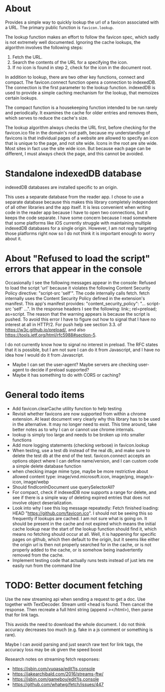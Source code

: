 
# About

Provides a simple way to quickly lookup the url of a favicon associated with a
URL. The primary public function is `favicon.lookup`.

The lookup function makes an effort to follow the favicon spec, which sadly is
not extremely well documented. Ignoring the cache lookups, the algorithm
involves the following steps:

1. Fetch the URL.
2. Search the contents of the URL for a <link> specifying the icon.
3. If no icon is found in step 2, check for the icon in the document root.

In addition to lookup, there are two other key functions, connect and compact.
The favicon.connect function opens a connection to indexedDB. The connection is
the first parameter to the lookup function. indexedDB is used to provide a
simple caching mechanism for the lookup, that memoizes certain lookups.

The compact function is a housekeeping function intended to be run rarely and
periodically. It examines the cache for older entries and removes them, which
serves to reduce the cache's size.

The lookup algorithm always checks the URL first, before checking for the
favicon.ico file in the domain's root path, because my understanding of
favicons is that individual pages of a website are allowed to specify an icon
that is unique to the page, and not site wide. Icons in the root are site
wide. Most sites in fact use the site wide icon. But because each page can be
different, I must always check the page, and this cannot be avoided.

# Standalone indexedDB database

indexedDB databases are installed specific to an origin.

This uses a separate database from the reader app. I chose to use a separate
database because this makes this library completely independent of all other
libraries and the app itself. It is less convenient when writing code in the
reader app because I have to open two connections, but it keeps the code
separate. I have some concern because I read somewhere that some platforms
like iOS currently struggle with maintaining multiple indexedDB databases for
a single origin. However, I am not really targeting those platforms right now
so I do not think it is important enough to worry about it.

# About "Refused to load the script" errors that appear in the console

Occasionally I see the following messages appear in the console: Refused to
load the script 'url' because it violates the following Content Security Policy
directive: "script-src 'self'". The code internally calls fetch. fetch
internally uses the Content Security Policy defined in the extension's
manifest. This app's manifest provides: "content_security_policy":
"... script-src 'self' ...". In the response headers I see the following:
link:<path-to-script>; rel=preload; as=script.  The reason that the warning
appears is because the script is pushed. To avoid this error I have to figure
out how to signal that I have no interest at all in HTTP/2. For push help see
section 3.3. of https://w3c.github.io/preload/, and also https://tools.ietf.org/html/rfc5988#section-5.

I do not currently know how to signal no interest in preload. The RFC states
that it is possible, but I am not sure I can do it from Javascript, and I have
no idea how I would do it from Javascript.

* Maybe I can set the user-agent? Maybe servers are checking user-agent to
decide if preload supported?
* Maybe it has something to do with CORS or caching?

# General todo items

* Add favicon.clearCache utility function to help testing
* Revisit whether favicons are now supported from within a chrome
extension. At least document very clearly why this library has to be used
in the alternative. It may no longer need to exist. This time around, take
better notes as to why I can or cannot use chrome internals.
* lookup is simply too large and needs to be broken up into smaller functions
* Add more logging statements (checking verbose) in favicon.lookup
* When testing, use a test db instead of the real db, and make sure to
delete the test db at the end of the test. favicon.connect accepts an options
object where I can define name/version, and I can custom code a simple delete
database function
* when checking image mime type, maybe be more restrictive about allowed
content type: image/vnd.microsoft.icon, image/png, image/x-icon,
image/webp
* Should findIconInDocument use querySelectorAll?
* For compact, check if indexedDB now supports a range for delete, and see if
there is a simple way of deleting expired entries that does not involve
object deserialization.
* Look into why I see this log message repeatedly: Fetch finished loading: HEAD "https://github.com/favicon.ico". I should not be seeing this so frequently if
lookups are cached. I am not sure what is going on. It should be present in the
cache and not expired which means the initial cache lookup near the start of
the lookup function should find it, which means no fetching should occur at
all. Well, it is happening for specific pages on github, which then default to
the origin, but it seems like either the origin url is then not properly
searched for in the cache, or is not properly added to the cache, or is somehow
being inadvertently removed from the cache.
* Implement testing code that actually runs tests instead of just lets me
easily run from the command line

# TODO: Better document fetching

Use the new streaming api when sending a request to get a doc. Use together
with TextDecoder. Stream until &lt;head is found. Then cancel the response. Then
recreate a full html string (append >&lt;/html&gt;), then parse that for link
tags.

This avoids the need to download the whole document. I do not think accuracy
decreases too much (e.g. fake </head> in a js comment or something is rare).

Maybe I can avoid parsing and just search raw text for link tags, the accuracy
loss may be ok given the speed boost

Research notes on streaming fetch responses:
* https://jsbin.com/vuqasa/edit?js,console
* https://jakearchibald.com/2016/streams-ftw/
* https://jsbin.com/gameboy/edit?js,console
* https://github.com/whatwg/fetch/issues/447
